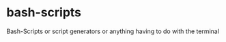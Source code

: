 bash-scripts
============

Bash-Scripts or script generators or anything having to do with the terminal

